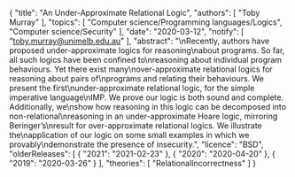 {
    "title": "An Under-Approximate Relational Logic",
    "authors": [
        "Toby Murray"
    ],
    "topics": [
        "Computer science/Programming languages/Logics",
        "Computer science/Security"
    ],
    "date": "2020-03-12",
    "notify": [
        "toby.murray@unimelb.edu.au"
    ],
    "abstract": "\nRecently, authors have proposed under-approximate logics for reasoning\nabout programs. So far, all such logics have been confined to\nreasoning about individual program behaviours. Yet there exist many\nover-approximate relational logics for reasoning about pairs of\nprograms and relating their behaviours. We present the first\nunder-approximate relational logic, for the simple imperative language\nIMP. We prove our logic is both sound and complete. Additionally, we\nshow how reasoning in this logic can be decomposed into non-relational\nreasoning in an under-approximate Hoare logic, mirroring Beringer’s\nresult for over-approximate relational logics. We illustrate the\napplication of our logic on some small examples in which we provably\ndemonstrate the presence of insecurity.",
    "licence": "BSD",
    "olderReleases": [
        {
            "2021": "2021-02-23"
        },
        {
            "2020": "2020-04-20"
        },
        {
            "2019": "2020-03-26"
        }
    ],
    "theories": [
        "RelationalIncorrectness"
    ]
}